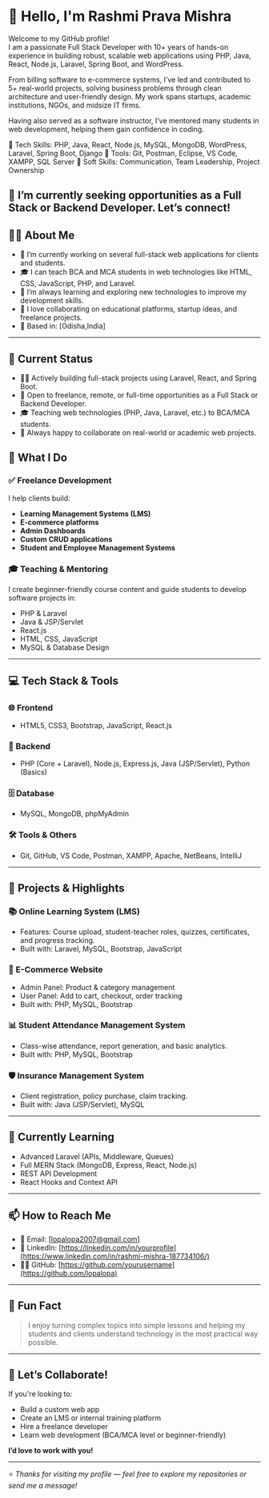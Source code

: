 # 👋 Hello, I'm Rashmi Prava Mishra

Welcome to my GitHub profile!  
I am a passionate Full Stack Developer with 10+ years of hands-on experience in building robust, scalable web applications using PHP, Java, React, Node.js, Laravel, Spring Boot, and WordPress.

From billing software to e-commerce systems, I’ve led and contributed to 5+ real-world projects, solving business problems through clean architecture and user-friendly design. My work spans startups, academic institutions, NGOs, and midsize IT firms.

Having also served as a software instructor, I’ve mentored many students in web development, helping them gain confidence in coding.

🔹 Tech Skills: PHP, Java, React, Node.js, MySQL, MongoDB, WordPress, Laravel, Spring Boot, Django 
🔹 Tools: Git, Postman, Eclipse, VS Code, XAMPP, SQL Server 
🔹 Soft Skills: Communication, Team Leadership, Project Ownership

📩 I’m currently seeking opportunities as a **Full Stack or Backend Developer**. Let’s connect!
---

## 👨‍💻 About Me

- 🔭 I’m currently working on several full-stack web applications for clients and students.
- 🎓 I can teach BCA and MCA students in web technologies like HTML, CSS, JavaScript, PHP, and Laravel.
- 🌱 I’m always learning and exploring new technologies to improve my development skills.
- 🤝 I love collaborating on educational platforms, startup ideas, and freelance projects.
- 📍 Based in: [Odisha,India]

---
## 🔎 Current Status

- 👩‍💻 Actively building full-stack projects using Laravel, React, and Spring Boot.
- 🎯 Open to freelance, remote, or full-time opportunities as a Full Stack or Backend Developer.
- 🎓 Teaching web technologies (PHP, Java, Laravel, etc.) to BCA/MCA students.
- 💬 Always happy to collaborate on real-world or academic web projects.

## 💼 What I Do

### ✅ Freelance Development
I help clients build:
- **Learning Management Systems (LMS)**
- **E-commerce platforms**
- **Admin Dashboards**
- **Custom CRUD applications**
- **Student and Employee Management Systems**
  
### 🎓 Teaching & Mentoring
I create beginner-friendly course content and guide students to develop software projects in:
- PHP & Laravel
- Java & JSP/Servlet
- React.js
- HTML, CSS, JavaScript
- MySQL & Database Design

---

## 💻 Tech Stack & Tools

### 🌐 Frontend
- HTML5, CSS3, Bootstrap, JavaScript, React.js

### 🧠 Backend
- PHP (Core + Laravel), Node.js, Express.js, Java (JSP/Servlet), Python (Basics)

### 🗄️ Database
- MySQL, MongoDB, phpMyAdmin

### 🛠️ Tools & Others
- Git, GitHub, VS Code, Postman, XAMPP, Apache, NetBeans, IntelliJ

---

## 🧩 Projects & Highlights

### 📚 Online Learning System (LMS)
- Features: Course upload, student-teacher roles, quizzes, certificates, and progress tracking.
- Built with: Laravel, MySQL, Bootstrap, JavaScript

### 🛒 E-Commerce Website
- Admin Panel: Product & category management  
- User Panel: Add to cart, checkout, order tracking  
- Built with: PHP, MySQL, Bootstrap

### 📊 Student Attendance Management System
- Class-wise attendance, report generation, and basic analytics.
- Built with: PHP, MySQL, Bootstrap

### 🛡️ Insurance Management System
- Client registration, policy purchase, claim tracking.
- Built with: Java (JSP/Servlet), MySQL

---

## 🧠 Currently Learning

- Advanced Laravel (APIs, Middleware, Queues)
- Full MERN Stack (MongoDB, Express, React, Node.js)
- REST API Development
- React Hooks and Context API

---

## 📫 How to Reach Me

- 📧 Email: [lopalopa2007@gmail.com]  
- 🔗 LinkedIn: [https://linkedin.com/in/yourprofile](https://www.linkedin.com/in/rashmi-mishra-187734106/)  
- 🧑‍💻 GitHub: [https://github.com/yourusername](https://github.com/lopalopa)

---

## 🏅 Fun Fact

> I enjoy turning complex topics into simple lessons and helping my students and clients understand technology in the most practical way possible.

---

## 💬 Let’s Collaborate!

If you're looking to:
- Build a custom web app  
- Create an LMS or internal training platform  
- Hire a freelance developer  
- Learn web development (BCA/MCA level or beginner-friendly)

**I’d love to work with you!**

---

⭐ *Thanks for visiting my profile — feel free to explore my repositories or send me a message!*
